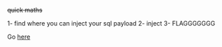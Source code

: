 ~~quick maths~~

1- find where you can inject your sql payload
2- inject
3- FLAGGGGGGG

Go [here](https://www.root-me.org/fr/Challenges/Web-Serveur/SQL-injection-numerique)
